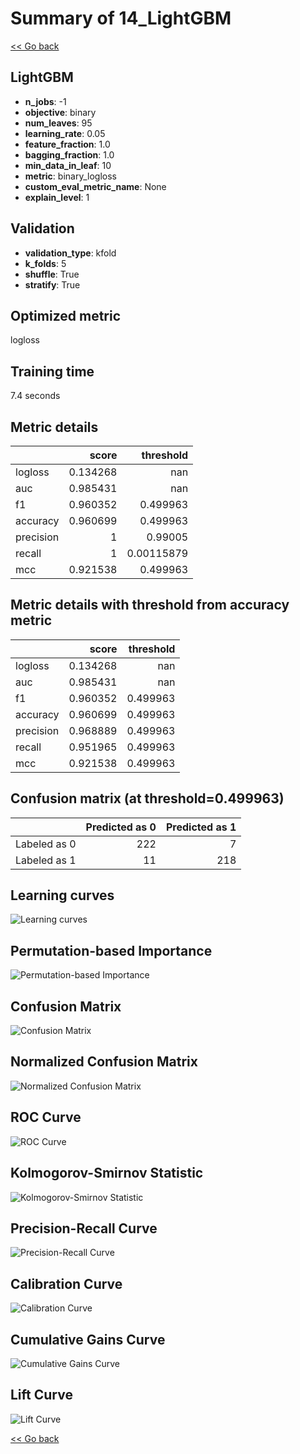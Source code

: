 # Summary of 14_LightGBM

[<< Go back](../README.md)


## LightGBM
- **n_jobs**: -1
- **objective**: binary
- **num_leaves**: 95
- **learning_rate**: 0.05
- **feature_fraction**: 1.0
- **bagging_fraction**: 1.0
- **min_data_in_leaf**: 10
- **metric**: binary_logloss
- **custom_eval_metric_name**: None
- **explain_level**: 1

## Validation
 - **validation_type**: kfold
 - **k_folds**: 5
 - **shuffle**: True
 - **stratify**: True

## Optimized metric
logloss

## Training time

7.4 seconds

## Metric details
|           |    score |    threshold |
|:----------|---------:|-------------:|
| logloss   | 0.134268 | nan          |
| auc       | 0.985431 | nan          |
| f1        | 0.960352 |   0.499963   |
| accuracy  | 0.960699 |   0.499963   |
| precision | 1        |   0.99005    |
| recall    | 1        |   0.00115879 |
| mcc       | 0.921538 |   0.499963   |


## Metric details with threshold from accuracy metric
|           |    score |   threshold |
|:----------|---------:|------------:|
| logloss   | 0.134268 |  nan        |
| auc       | 0.985431 |  nan        |
| f1        | 0.960352 |    0.499963 |
| accuracy  | 0.960699 |    0.499963 |
| precision | 0.968889 |    0.499963 |
| recall    | 0.951965 |    0.499963 |
| mcc       | 0.921538 |    0.499963 |


## Confusion matrix (at threshold=0.499963)
|              |   Predicted as 0 |   Predicted as 1 |
|:-------------|-----------------:|-----------------:|
| Labeled as 0 |              222 |                7 |
| Labeled as 1 |               11 |              218 |

## Learning curves
![Learning curves](learning_curves.png)

## Permutation-based Importance
![Permutation-based Importance](permutation_importance.png)
## Confusion Matrix

![Confusion Matrix](confusion_matrix.png)


## Normalized Confusion Matrix

![Normalized Confusion Matrix](confusion_matrix_normalized.png)


## ROC Curve

![ROC Curve](roc_curve.png)


## Kolmogorov-Smirnov Statistic

![Kolmogorov-Smirnov Statistic](ks_statistic.png)


## Precision-Recall Curve

![Precision-Recall Curve](precision_recall_curve.png)


## Calibration Curve

![Calibration Curve](calibration_curve_curve.png)


## Cumulative Gains Curve

![Cumulative Gains Curve](cumulative_gains_curve.png)


## Lift Curve

![Lift Curve](lift_curve.png)



[<< Go back](../README.md)
